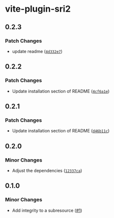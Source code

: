 # vite-plugin-sri2

## 0.2.3

### Patch Changes

- update readme ([`4d332e7`](https://github.com/keita-hino/vite-plugin-sri/commit/4d332e75a7d1d8de92795b25a0470fba1d4a4397))

## 0.2.2

### Patch Changes

- Update installation section of README ([`4cf6a1e`](https://github.com/keita-hino/vite-plugin-sri/commit/4cf6a1eff1ba7f91b22c13a3b4d21eea33fa6a69))

## 0.2.1

### Patch Changes

- Update installation section of README ([`d46b11c`](https://github.com/keita-hino/vite-plugin-sri/commit/d46b11c5bbbd00c241fc9246f894881ae9563f98))

## 0.2.0

### Minor Changes

- Adjust the dependencies ([`12337ca`](https://github.com/keita-hino/vite-plugin-sri/commit/12337ca8f74ca3ed1e5d811d5d87f5ceede95a22))

## 0.1.0

### Minor Changes

- Add integrity to a subresource ([#1](https://github.com/keita-hino/vite-plugin-sri2/pull/1))
